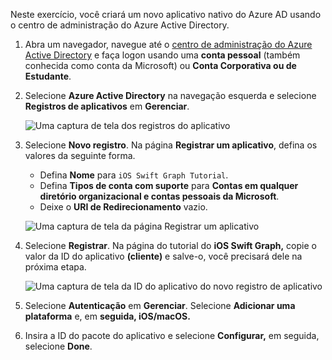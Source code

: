<!-- markdownlint-disable MD002 MD041 -->

Neste exercício, você criará um novo aplicativo nativo do Azure AD usando o centro de administração do Azure Active Directory.

1. Abra um navegador, navegue até o [centro de administração do Azure Active Directory](https://aad.portal.azure.com) e faça logon usando uma **conta pessoal** (também conhecida como conta da Microsoft) ou **Conta Corporativa ou de Estudante**.

1. Selecione **Azure Active Directory** na navegação esquerda e selecione **Registros de aplicativos** em **Gerenciar**.

    ![Uma captura de tela dos registros do aplicativo ](images/aad-portal-app-registrations.png)

1. Selecione **Novo registro**. Na página **Registrar um aplicativo**, defina os valores da seguinte forma.

    - Defina **Nome** para `iOS Swift Graph Tutorial`.
    - Defina **Tipos de conta com suporte** para **Contas em qualquer diretório organizacional e contas pessoais da Microsoft**.
    - Deixe o **URI de Redirecionamento** vazio.

    ![Uma captura de tela da página Registrar um aplicativo](images/aad-register-an-app.png)

1. Selecione **Registrar**. Na página do tutorial do **iOS Swift Graph,** copie o valor da ID do aplicativo **(cliente)** e salve-o, você precisará dele na próxima etapa.

    ![Uma captura de tela da ID do aplicativo do novo registro de aplicativo](images/aad-application-id.png)

1. Selecione **Autenticação** em **Gerenciar**. Selecione **Adicionar uma plataforma** e, em **seguida, iOS/macOS.**

1. Insira a ID do pacote do aplicativo e selecione **Configurar,** em seguida, selecione **Done**.
